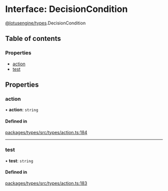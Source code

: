 # Interface: DecisionCondition

[@lotusengine/types](../wiki/@lotusengine.types).DecisionCondition

## Table of contents

### Properties

- [action](../wiki/@lotusengine.types.DecisionCondition#action)
- [test](../wiki/@lotusengine.types.DecisionCondition#test)

## Properties

### action

• **action**: `string`

#### Defined in

[packages/types/src/types/action.ts:184](https://github.com/lotusengine/sdk/blob/fdb90a3/packages/types/src/types/action.ts#L184)

___

### test

• **test**: `string`

#### Defined in

[packages/types/src/types/action.ts:183](https://github.com/lotusengine/sdk/blob/fdb90a3/packages/types/src/types/action.ts#L183)
